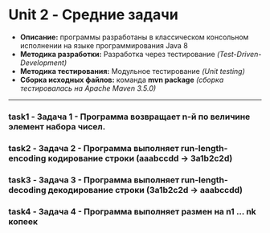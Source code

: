 # Unit 2 - Средние задачи

* **Описание:** программы разработаны в классическом консольном исполнении на языке программирования Java 8
* **Методика разработки:** Разработка через тестирование _(Test-Driven-Development)_
* **Методика тестирования:** Модульное тестирование _(Unit testing)_
* **Сборка исходных файлов:** команда **mvn package** _(сборка тестировалась на Apache Maven 3.5.0)_

___

### task1 - Задача 1 - Программа возвращает n-й по величине элемент набора чисел.
### task2 - Задача 2 - Программа выполняет run-length-encoding кодирование строки (aaabccdd -> 3a1b2c2d)
### task3 - Задача 3 - Программа выполняет run-length-decoding декодирование строки (3a1b2c2d -> aaabccdd)
### task4 - Задача 4 - Программа выполняет размен на n1 ... nk копеек
